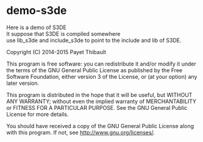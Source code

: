 # demo-s3de
Here is a demo of S3DE <br />
It suppose that S3DE is compiled somewhere <br/>
use lib_s3de and include_s3de to point to the include and lib of S3DE. <br />

Copyright (C) 2014-2015 Payet Thibault

This program is free software: you can redistribute it and/or modify
it under the terms of the GNU General Public License as published by
the Free Software Foundation, either version 3 of the License, or
(at your option) any later version.

This program is distributed in the hope that it will be useful,
but WITHOUT ANY WARRANTY; without even the implied warranty of
MERCHANTABILITY or FITNESS FOR A PARTICULAR PURPOSE.  See the
GNU General Public License for more details.

You should have received a copy of the GNU General Public License
along with this program.  If not, see <http://www.gnu.org/licenses/>.

